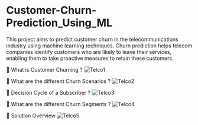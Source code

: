 # Customer-Churn-Prediction_Using_ML
This project aims to predict customer churn in the telecommunications industry using machine learning techniques. Churn prediction helps telecom companies identify customers who are likely to leave their services, enabling them to take proactive measures to retain these customers.

🔴 What is Customer Churning ?
![Telco1](https://github.com/nikhilg1210/Telecom-Churn-Prediction/assets/145900431/6279be1a-9ed5-4819-92b2-59fa65ee3b79)

🔴 What are the different Churn Scenarios ?
![Telco2](https://github.com/nikhilg1210/Telecom-Churn-Prediction/assets/145900431/33029f4e-0a89-43c1-aeb5-517f4a07d6b0)

🔴 Decision Cycle of a Subscriber ?
![Telco3](https://github.com/nikhilg1210/Telecom-Churn-Prediction/assets/145900431/bdffcce2-6114-4f6b-9295-b8b80593bb5c)

🔴 What are the different Churn Segments ?
![Telco4](https://github.com/nikhilg1210/Telecom-Churn-Prediction/assets/145900431/d1eef2a1-deb6-4674-9a7f-f44836e137b7)

🔴 Solution Overview
![Telco5](https://github.com/nikhilg1210/Telecom-Churn-Prediction/assets/145900431/622fcdb1-be43-44dc-a26d-214cd4845843)
